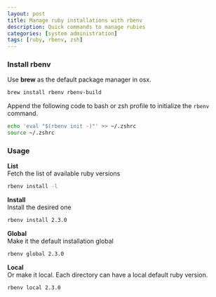 ```yaml
---
layout: post
title: Manage ruby installations with rbenv
description: Quick commands to manage rubies
categories: [system administration]
tags: [ruby, rbenv, zsh]
---
```


### Install rbenv

Use **brew** as the default package manager in osx.

```bash
brew install rbenv rbenv-build
```

Append the following code to bash or zsh profile to initialize the `rbenv` command.

```bash
echo 'eval "$(rbenv init -)"' >> ~/.zshrc
source ~/.zshrc
```

### Usage


**List**   
Fetch the list of available ruby versions

```bash
rbenv install -l
```

**Install**   
Install the desired one

```bash
rbenv install 2.3.0
```

**Global**  
Make it the default installation global

```bash
rbenv global 2.3.0
```

**Local**  
Or make it local. Each directory can have a local default ruby version.

```bash
rbenv local 2.3.0
```

